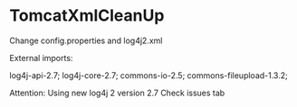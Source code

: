 # TomcatXmlCleanUp

Change config.properties and log4j2.xml

External imports:

log4j-api-2.7;
log4j-core-2.7;
commons-io-2.5;
commons-fileupload-1.3.2;

Attention: 
Using new log4j 2 version 2.7
Check issues tab
